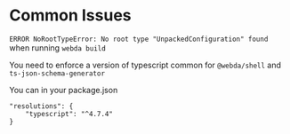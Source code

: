 # Common Issues

`ERROR NoRootTypeError: No root type "UnpackedConfiguration" found` when running `webda build`

You need to enforce a version of typescript common for `@webda/shell` and `ts-json-schema-generator`

You can in your package.json

```
"resolutions": {
    "typescript": "^4.7.4"
}
```